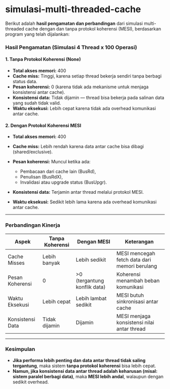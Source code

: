 # simulasi-multi-threaded-cache
Berikut adalah **hasil pengamatan dan perbandingan** dari simulasi multi-threaded cache dengan dan tanpa protokol koherensi (MESI), berdasarkan program yang telah dijalankan:


###  **Hasil Pengamatan (Simulasi 4 Thread x 100 Operasi)**

#### 1. **Tanpa Protokol Koherensi (None)**

* **Total akses memori:** 400
* **Cache miss:** Tinggi, karena setiap thread bekerja sendiri tanpa berbagi status data.
* **Pesan koherensi:** 0 (karena tidak ada mekanisme untuk menjaga konsistensi antar cache).
* **Konsistensi data:** Tidak dijamin — thread bisa bekerja pada salinan data yang sudah tidak valid.
* **Waktu eksekusi:** Lebih cepat karena tidak ada overhead komunikasi antar cache.

#### 2. **Dengan Protokol Koherensi MESI**

* **Total akses memori:** 400
* **Cache miss:** Lebih rendah karena data antar cache bisa dibagi (shared/exclusive).
* **Pesan koherensi:** Muncul ketika ada:

  * Pembacaan dari cache lain (BusRd),
  * Penulisan (BusRdX),
  * Invalidasi atau upgrade status (BusUpgr).
* **Konsistensi data:** Terjamin antar thread melalui protokol MESI.
* **Waktu eksekusi:** Sedikit lebih lama karena ada overhead komunikasi antar cache.

---

### **Perbandingan Kinerja**

| Aspek            | Tanpa Koherensi | Dengan MESI                  | Keterangan                                    |
| ---------------- | --------------- | ---------------------------- | --------------------------------------------- |
| Cache Misses     | Lebih banyak    | Lebih sedikit                | MESI mencegah fetch data dari memori berulang |
| Pesan Koherensi  | 0               | >0 (tergantung konflik data) | Koherensi menambah beban komunikasi           |
| Waktu Eksekusi   | Lebih cepat     | Lebih lambat sedikit         | MESI butuh sinkronisasi antar cache           |
| Konsistensi Data | Tidak dijamin   | Dijamin                      | MESI menjaga konsistensi nilai antar thread   |

---

### **Kesimpulan**

* **Jika performa lebih penting dan data antar thread tidak saling tergantung**, maka sistem **tanpa protokol koherensi** bisa lebih cepat.
* **Namun, jika konsistensi data antar thread adalah keharusan (misal: sistem paralel berbagi data)**, maka **MESI lebih andal**, walaupun dengan sedikit overhead.
